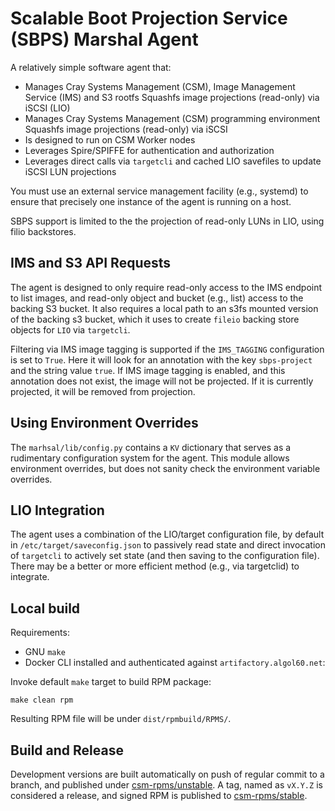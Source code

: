 # Scalable Boot Projection Service (SBPS) Marshal Agent

A relatively simple software agent that:

* Manages Cray Systems Management (CSM), Image Management Service (IMS) and S3 rootfs Squashfs image projections (read-only) via iSCSI (LIO)
* Manages Cray Systems Management (CSM) programming environment Squashfs image projections (read-only) via iSCSI
* Is designed to run on CSM Worker nodes
* Leverages Spire/SPIFFE for authentication and authorization
* Leverages direct calls via `targetcli` and cached LIO savefiles to update iSCSI LUN projections

You must use an external service management facility (e.g., systemd) to ensure that precisely one instance of the agent is running on a host. 

SBPS support is limited to the the projection of read-only LUNs in LIO, using filio backstores. 

## IMS and S3 API Requests

The agent is designed to only require read-only access to the IMS endpoint to list images, and read-only object and bucket (e.g., list) access to the backing S3 bucket. It also requires a local path to an s3fs mounted version of the backing s3 bucket, which it uses to create `fileio` backing store objects for `LIO` via `targetcli`.

Filtering via IMS image tagging is supported if the `IMS_TAGGING` configuration is set to `True`. Here it will look for an annotation with the key `sbps-project` and the string value `true`. If IMS image tagging is enabled, and this annotation does not exist, the image will not be projected. If it is currently projected, it will be removed from projection. 

## Using Environment Overrides

The `marhsal/lib/config.py` contains a `KV` dictionary that serves as a rudimentary configuration system for the agent. This module allows environment overrides, but does not sanity check the environment variable overrides. 

## LIO Integration

The agent uses a combination of the LIO/target configuration file, by default in `/etc/target/saveconfig.json` to passively read state and direct invocation of `targetcli` to actively set state (and then saving to the configuration file). There may be a better or more efficient method (e.g., via targetclid) to integrate. 

## Local build
Requirements:
* GNU `make`
* Docker CLI installed and authenticated against `artifactory.algol60.net`:

Invoke default `make` target to build RPM package:

    make clean rpm

Resulting RPM file will be under `dist/rpmbuild/RPMS/`.

## Build and Release
Development versions are built automatically on push of regular commit to a branch, and published under [csm-rpms/unstable](https://artifactory.algol60.net/artifactory/csm-rpms/hpe/unstable/noos/sbps-marshal/). A tag, named as `vX.Y.Z` is considered a release, and signed RPM is published to [csm-rpms/stable](https://artifactory.algol60.net/artifactory/csm-rpms/hpe/stable/noos/sbps-marshal/).